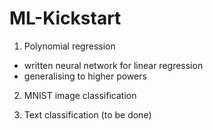 # ML-Kickstart

1. Polynomial regression
- written neural network for linear regression
- generalising to higher powers

2. MNIST image classification

3. Text classification (to be done)
